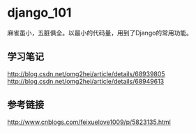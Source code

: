 # django_101
麻雀虽小，五脏俱全。以最小的代码量，用到了Django的常用功能。
## 学习笔记
http://blog.csdn.net/omg2hei/article/details/68939805
http://blog.csdn.net/omg2hei/article/details/68949613
## 参考链接
http://www.cnblogs.com/feixuelove1009/p/5823135.html
